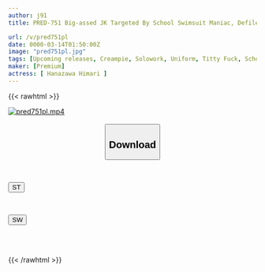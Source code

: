 ```yaml
---
author: j91
title: PRED-751 Big-assed JK Targeted By School Swimsuit Maniac, Defiled By Perverted Stalker's Creampie Marking, Kinoshita Himari

url: /v/pred751pl
date: 0000-03-14T01:50:00Z
image: "pred751pl.jpg"
tags: [Upcoming releases, Creampie, Solowork, Uniform, Titty Fuck, School Swimsuit, Huge Butt	]
maker: [Premium]
actress: [ Hanazawa Himari ]
---
```



{{< rawhtml >}}

<div class="video" data-videoid="pending_link.html">
    <a href="javascript:;">
        <img src="/v/pred751pl/pred751pl.jpg" width="WIDTH" height="HEIGHT" alt="pred751pl.mp4" loading="lazy">
    </a>
</div>

<script type="text/javascript" src="https://j91.asia/asset/on-demand-pend.js"></script>

<br>
  <link rel="stylesheet" href="https://j91.asia/asset/bs5.css">
  
  <center>
  <button class="btn btn-primary" type="button" data-bs-toggle="collapse" data-bs-target=".multi-collapse" aria-expanded="false" aria-controls="multiCollapseExample1 multiCollapseExample2"><h2>Download</h2></button></center>
</p>
<div class="row">
  <div class="col">
    <div class="collapse multi-collapse" id="multiCollapseExample1">
      <div class="card card-body">
	      	      <br>
<div class="buttons">  
<p><a href="https://j91.asia/pending_link.html" target="_blank"><button class="btn-hover color-3"><i class="fa fa-download"></i> ST</button></a></p></div>
    </div>
  </div>
</div>
  <div class="col">
    <div class="collapse multi-collapse" id="multiCollapseExample2">
      <div class="card card-body">
	      <br>
<div class="buttons">
<p><a href="https://j91.asia/pending_link.html" target="_blank"><button class="btn-hover color-2"><i class="fa fa-download"></i> SW</button></a></p></div>
<br><br>
      </div>
    </div>
  </div>
</div>

{{< /rawhtml >}}